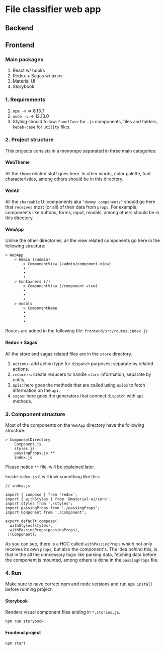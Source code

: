 # File classifier web app

## Backend

## Frontend

### Main packages

1. React w/ hooks
2. Redux + Sagas w/ axios
3. Material UI
4. Storybook

### 1. Requirements

1. `npm -v`  => 6.13.7
2. `node -v`  => 12.13.0
3. Styling should follow: `CamelCase` for `.js` components, files and folders, `kebab-case` for `utility` files.

### 2. Project structure

This projects consists in a monorepo separated in three main categories:

#### WebTheme

All the `theme` related stuff goes here. In other words, color palette, font characteristics, among others should be in this directory.

#### WebUI

All the `shareable` UI components aka `"dummy components"` should go here that `receives` most (or all) of their data from `props`. For example, components like  buttons, forms, input, modals, among others should be in this directory.

#### WebApp

Unlike the other directories, all the view related components go here in the following structure:

```bash=
> WebApp
    > Admin (/admin)
        > ComponentView (/admin/component-view)
        •
        •
        •
    > Containers (/)
        > ComponentView (/component-view)
        •
        •
        •
    > modals
        > ComponentName
        •
        •
        •
```

Routes are added in the following file: `frontend/src/routes.index.js`

#### Redux + Sagas

All the store and sagas related files are in the `store` directory.

1. `actions`: add action type for `dispatch` purposes; separate by related actions.
3. `reducers`: create reducers to handle `store` information; separate by entity.
4. `apis`: here goes the methods that are called using `axios` to fetch information on the `api`.
5. `sagas`: here goes the generators that connect `dispatch` with `api` methods.


### 3. Component structure

Most of the components on the `WebApp` directory have the following structure:

```bash=
> ComponentDirectory
    Component.js
    styles.js
    passingProps.js **
    index.js
```

Please notice `**` file, will be explained later.

Inside `index.js` it will look something like this:

```javascript=
// index.js

import { compose } from 'redux';
import { withStyles } from '@material-ui/core';
import styles from './styles';
import passingProps from './passingProps';
import Component from './Component';

export default compose(
  withStyles(styles),
  withPassingProps(passingProps),
 )(Component);
```

As you can see, there is a HOC called `withPassingProps` which not only receives its own `props`, but also the component's. The idea behind this, is that in the all the unncessary logic like parsing data, fetching data before the component is mounted, among others is done in the `passingProps` file.


### 4. Run

Make sure to have correct npm and node versions and run `npm install` before running project.

#### Storybook

Renders visual component files ending in `*.stories.js`.

```bash=
npm run storybook
```

#### Frontend project

```bash=
npm start
```
